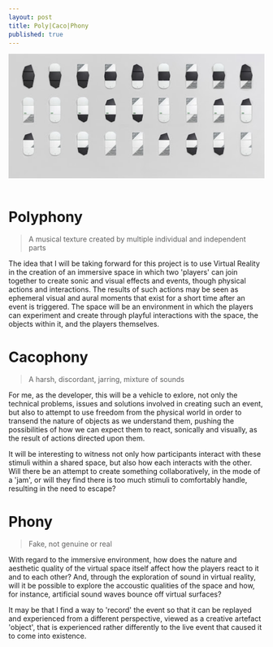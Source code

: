 ```yaml
---
layout: post
title: Poly|Caco|Phony
published: true
---
```


![Musical collaboration](\images\nordic-designer-collaboration.jpg)
<br><br>

# Polyphony 
> A musical texture created by multiple individual and independent parts<br>

The idea that I will be taking forward for this project is to use Virtual Reality in the creation of an immersive space in which two 'players' can join together to create sonic and visual effects and events, though physical actions and interactions. The results of such actions may be seen as ephemeral visual and aural moments that exist for a short time after an event is triggered. The space will be an environment in which the players can experiment and create through playful interactions with the space, the objects within it, and the players themselves.<br>


# Cacophony
> A harsh, discordant, jarring, mixture of sounds<br>

For me, as the developer, this will be a vehicle to exlore, not only the technical problems, issues and solutions involved in creating such an event, but also to attempt to use freedom from the physical world in order to transend the nature of objects as we understand them, pushing the possibilities of how we can expect them to react, sonically and visually, as the result of actions directed upon them.<br>

It will be interesting to witness not only how participants interact with these stimuli within a shared space, but also how each interacts with the other. Will there be an attempt to create something collaboratively, in the mode of a 'jam', or will they find there is too much stimuli to comfortably handle, resulting in the need to escape? <br>

# Phony 
>Fake, not genuine or real<br>

With regard to the immersive environment, how does the nature and aesthetic quality of the virtual space itself affect how the players react to it and to each other? And, through the exploration of sound in virtual reality, will it be possible to explore the accoustic qualities of the space and how, for instance, artificial sound waves bounce off virtual surfaces?<br>

It may be that I find a way to 'record' the event so that it can be replayed and experienced from a different perspective, viewed as a creative artefact 'object', that is experienced rather differently to the live event that caused it to come into existence. <br>







